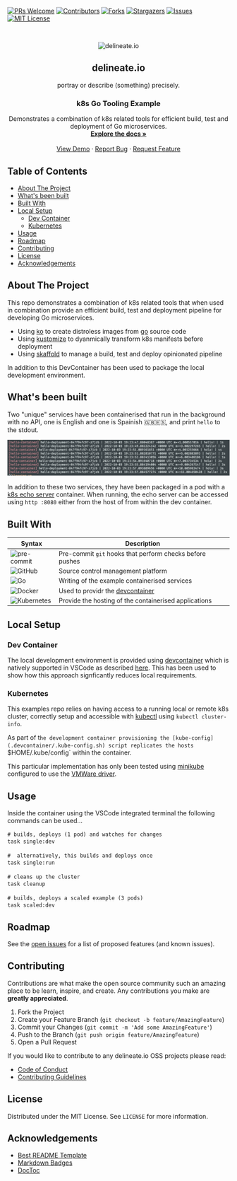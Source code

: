 [![PRs Welcome][pr-welcome-shield]][pr-welcome-url]
[![Contributors][contributors-shield]][contributors-url]
[![Forks][forks-shield]][forks-url]
[![Stargazers][stars-shield]][stars-url]
[![Issues][issues-shield]][issues-url]
[![MIT License][license-shield]][license-url]

<!-- PROJECT LOGO -->
<br />
<p align="center">
  <img alt="delineate.io" src="https://github.com/delineateio/.github/blob/master/assets/logo.png?raw=true" height="75" />
  <h2 align="center">delineate.io</h2>
  <p align="center">portray or describe (something) precisely.</p>

  <h3 align="center">k8s Go Tooling Example</h3>

  <p align="center">
    Demonstrates a combination of k8s related tools for efficient build, test and deployment of Go microservices.
    <br />
    <a href="https://github.com/delineateio/k8s-go-tool-example"><strong>Explore the docs »</strong></a>
    <br />
    <br />
    <a href="https://github.com/delineateio/k8s-go-tool-example">View Demo</a>
    ·
    <a href="https://github.com/delineateio/k8s-go-tool-example/issues">Report Bug</a>
    ·
    <a href="https://github.com/delineateio/k8s-go-tool-example/issues">Request Feature</a>
  </p>
</p>

## Table of Contents

<!-- START doctoc generated TOC please keep comment here to allow auto update -->
<!-- DON'T EDIT THIS SECTION, INSTEAD RE-RUN doctoc TO UPDATE -->

- [About The Project](#about-the-project)
- [What's been built](#whats-been-built)
- [Built With](#built-with)
- [Local Setup](#local-setup)
  - [Dev Container](#dev-container)
  - [Kubernetes](#kubernetes)
- [Usage](#usage)
- [Roadmap](#roadmap)
- [Contributing](#contributing)
- [License](#license)
- [Acknowledgements](#acknowledgements)

<!-- END doctoc generated TOC please keep comment here to allow auto update -->

<!-- ABOUT THE PROJECT -->
## About The Project

This repo demonstrates a combination of k8s related tools that when used in combination provide an efficient build, test and deployment pipeline for developing Go microservices.

* Using [ko](https://github.com/ko-build/ko) to create distroless images from [go](https://go.dev) source code
* Using [kustomize](https://kustomize.io/) to dyanmically transform k8s manifests before deployment
* Using [skaffold](https://github.com/GoogleContainerTools/skaffold) to manage a build, test and deploy opinionated pipeline

In addition to this DevContainer has been used to package the local development environment.

## What's been built

Two "unique" services have been containerised that run in the background with no API, one is English and one is Spainish 🇬🇧🇪🇸, and print `hello` to the stdout.

![logs](assets/logs.png "logs")

In addition to these two services, they have been packaged in a pod with a [k8s echo server](https://console.cloud.google.com/gcr/images/kubernetes-e2e-test-images/global/echoserver) container.  When running, the echo server can be accessed using `http :8080` either from the host of from within the dev container.

## Built With

| Syntax | Description |
| --- | ----------- |
| ![pre-commit](https://img.shields.io/badge/precommit-%235835CC.svg?style=for-the-badge&logo=precommit&logoColor=white) | Pre-commit `git` hooks that perform checks before pushes|
| ![GitHub](https://img.shields.io/badge/github-%23121011.svg?style=for-the-badge&logo=github&logoColor=white) | Source control management platform  |
| ![Go](https://img.shields.io/badge/go-%2300ADD8.svg?style=for-the-badge&logo=go&logoColor=white) | Writing of the example containerised services |
| ![Docker](https://img.shields.io/badge/docker-%230db7ed.svg?style=for-the-badge&logo=docker&logoColor=white) | Used to providr the [devcontainer](https://containers.dev/implementors/json_reference/) |
| ![Kubernetes](https://img.shields.io/badge/kubernetes-%23326ce5.svg?style=for-the-badge&logo=kubernetes&logoColor=white) | Provide the hosting of the containerised applications |

<!-- LOCAL SETUP -->
## Local Setup

### Dev Container

The local development environment is provided using [devcontainer](https://containers.dev/implementors/json_reference/) which is natively supported in VSCode as described [here](https://code.visualstudio.com/docs/remote/containers).  This has been used to show how this approach signficantly reduces local requirements.

### Kubernetes

This examples repo relies on having access to a running local or remote k8s cluster, correctly setup and accessible with [kubectl](https://kubernetes.io/docs/tasks/tools/) using `kubectl cluster-info`.

As part of t`he development container provisioning the [kube-config](.devcontainer/.kube-config.sh) script replicates the hosts `$HOME/.kube/config` within the container.

This particular implementation has only been tested using [minikube](https://minikube.sigs.k8s.io/docs/) configured to use the [VMWare driver](https://minikube.sigs.k8s.io/docs/drivers/vmware/).

<!-- USAGE EXAMPLES -->
## Usage

Inside the container using the VSCode integrated terminal the following commands can be used...

```shell
# builds, deploys (1 pod) and watches for changes
task single:dev

#  alternatively, this builds and deploys once
task single:run

# cleans up the cluster
task cleanup

# builds, deploys a scaled example (3 pods)
task scaled:dev
```

<!-- ROADMAP -->
## Roadmap

See the [open issues](https://github.com/delineateio/k8s-go-tool-example/issues) for a list of proposed features (and known issues).

<!-- CONTRIBUTING -->
## Contributing

Contributions are what make the open source community such an amazing place to be learn, inspire, and create. Any contributions you make are **greatly appreciated**.

1. Fork the Project
2. Create your Feature Branch (`git checkout -b feature/AmazingFeature`)
3. Commit your Changes (`git commit -m 'Add some AmazingFeature'`)
4. Push to the Branch (`git push origin feature/AmazingFeature`)
5. Open a Pull Request

If you would like to contribute to any delineate.io OSS projects please read:

* [Code of Conduct](https://github.com/delineateio/.github/blob/master/CODE_OF_CONDUCT.md)
* [Contributing Guidelines](https://github.com/delineateio/.github/blob/master/CONTRIBUTING.md)

<!-- LICENSE -->
## License

Distributed under the MIT License. See `LICENSE` for more information.

<!-- ACKNOWLEDGEMENTS -->
## Acknowledgements

* [Best README Template](https://github.com/othneildrew/Best-README-Template)
* [Markdown Badges](https://github.com/Ileriayo/markdown-badges)
* [DocToc](https://github.com/thlorenz/doctoc)

<!-- MARKDOWN LINKS & IMAGES -->
<!-- https://www.markdownguide.org/basic-syntax/#reference-style-links -->

[pr-welcome-shield]: https://img.shields.io/badge/PRs-welcome-ff69b4.svg?style=for-the-badge&logo=github
[pr-welcome-url]: https://github.com/delineateio/k8s-go-tool-example/issues?q=is%3Aissue+is%3Aopen+label%3A%22good+first+issue
[contributors-shield]: https://img.shields.io/github/contributors/delineateio/k8s-go-tool-example.svg?style=for-the-badge&logo=github
[contributors-url]: https://github.com/delineateio/k8s-go-tool-example/graphs/contributors
[forks-shield]: https://img.shields.io/github/forks/delineateio/k8s-go-tool-example.svg?style=for-the-badge&logo=github
[forks-url]: https://github.com/delineateio/k8s-go-tool-example/network/members
[stars-shield]: https://img.shields.io/github/stars/delineateio/k8s-go-tool-example.svg?style=for-the-badge&logo=github
[stars-url]: https://github.com/delineateio/k8s-go-tool-example/stargazers
[issues-shield]: https://img.shields.io/github/issues/delineateio/k8s-go-tool-example.svg?style=for-the-badge&logo=github
[issues-url]: https://github.com/delineateio/k8s-go-tool-example/issues
[license-shield]: https://img.shields.io/github/license/delineateio/k8s-go-tool-example.svg?style=for-the-badge&logo=github
[license-url]: https://github.com/delineateio/k8s-go-tool-example/blob/master/LICENSE
